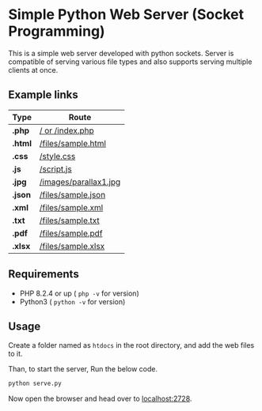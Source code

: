 # Simple Python Web Server (Socket Programming)

This is a simple web server developed with python sockets. Server is compatible of serving various file types and also supports serving multiple clients at once.

## Example links

| Type      | Route                                                               |
| --------- | ------------------------------------------------------------------- |
| **.php**  | [/ or /index.php](http://localhost:2728)                            |
| **.html** | [/files/sample.html](http://localhost:2728/files/sample.html)       |
| **.css**  | [/style.css](http://localhost:2728/style.css)                       |
| **.js**   | [/script.js](http://localhost:2728/script.js)                       |
| **.jpg**  | [/images/parallax1.jpg](http://localhost:2728/images/parallax1.jpg) |
| **.json** | [/files/sample.json](http://localhost:2728/files/sample.json)       |
| **.xml**  | [/files/sample.xml](http://localhost:2728/files/sample.xml)         |
| **.txt**  | [/files/sample.txt](http://localhost:2728/files/sample.txt)         |
| **.pdf**  | [/files/sample.pdf](http://localhost:2728/files/sample.pdf)         |
| **.xlsx** | [/files/sample.xlsx](http://localhost:2728/files/sample.xlsx)       |

## Requirements

- PHP 8.2.4 or up ( `php -v` for version)
- Python3 ( `python -v` for version)

## Usage

Create a folder named as `htdocs` in the root directory, and add the web files to it.

Than, to start the server, Run the below code.

```bash
python serve.py
```

Now open the browser and head over to [localhost:2728](http://localhost:2728).
